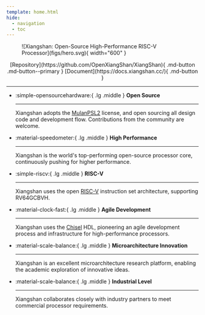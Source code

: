 ```yaml
---
template: home.html
hide:
  - navigation
  - toc
---
```


<figure markdown>
<!-- <object data="figs/hero.svg" width="600"> </object> -->
![Xiangshan: Open-Source High-Performance RISC-V Processor](figs/hero.svg){ width="600" }
</figure>


<div style="text-align: center;" markdown>
[Repository](https://github.com/OpenXiangShan/XiangShan){ .md-button .md-button--primary }
[Document](https://docs.xiangshan.cc/){ .md-button }
</div>

---

<div class="grid cards" markdown>

-   :simple-opensourcehardware:{ .lg .middle } __Open Source__

    ---

    Xiangshan adopts the [MulanPSL2](http://license.coscl.org.cn/MulanPSL2) license, and open sourcing all design code and development flow. Contributions from the community are welcome.

    <!-- [:octicons-arrow-right-24: License](#) -->

-   :material-speedometer:{ .lg .middle } __High Performance__

    ---

    Xiangshan is the world's top-performing open-source processor core, continuously pushing for higher performance.

    <!-- [:octicons-arrow-right-24: Reference](#) -->

-   :simple-riscv:{ .lg .middle } __RISC-V__

    ---

    Xiangshan uses the open [RISC-V](https://riscv.org/) instruction set architecture, supporting RV64GCBVH.

    <!-- [:octicons-arrogw-right-24: Customization](#) -->

-   :material-clock-fast:{ .lg .middle } __Agile Development__

    ---

    Xiangshan uses the [Chisel](https://www.chisel-lang.org/) HDL, pioneering an agile development process and infrastructure for high-performance processors.

    <!-- [:octicons-arrow-right-24: License](#) -->

-   :material-scale-balance:{ .lg .middle } __Microarchitecture Innovation__

    ---

    Xiangshan is an excellent microarchitecture research platform, enabling the academic exploration of innovative ideas.

    <!-- [:octicons-arrow-right-24: License](#) -->

-   :material-scale-balance:{ .lg .middle } __Industrial Level__

    ---

    Xiangshan collaborates closely with industry partners to meet commercial processor requirements.

    <!-- [:octicons-arrow-right-24: License](#) -->

</div>